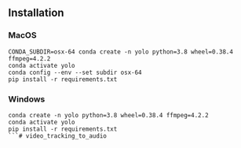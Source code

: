 ## Installation

### MacOS

```
CONDA_SUBDIR=osx-64 conda create -n yolo python=3.8 wheel=0.38.4 ffmpeg=4.2.2
conda activate yolo
conda config --env --set subdir osx-64
pip install -r requirements.txt
```

### Windows

```
conda create -n yolo python=3.8 wheel=0.38.4 ffmpeg=4.2.2
conda activate yolo
pip install -r requirements.txt
```#   v i d e o _ t r a c k i n g _ t o _ a u d i o  
 